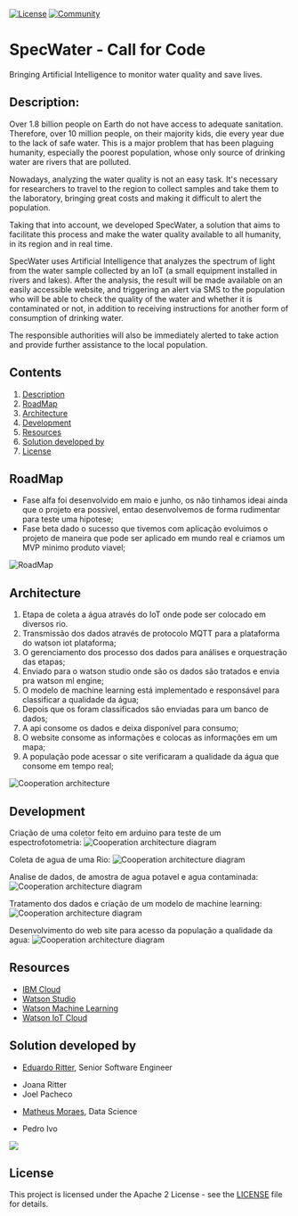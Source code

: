 [![License](https://img.shields.io/badge/License-Apache2-blue.svg)](https://www.apache.org/licenses/LICENSE-2.0) [![Community](https://img.shields.io/badge/Join-Community-blue.svg)](https://developer.ibm.com/callforcode/solutions/projects/get-started/)

# SpecWater - Call for Code

Bringing Artificial Intelligence to monitor water quality and save lives.

## Description:

<p>Over 1.8 billion people on Earth do not have access to adequate sanitation. Therefore, over 10 million people, on their majority kids, die every year due to the lack of safe water. This is a major problem that has been plaguing humanity, especially the poorest population, whose only source of drinking water are rivers that are polluted.</p>
<p>Nowadays, analyzing the water quality is not an easy task. It's necessary for researchers to travel to the region to collect samples and take them to the laboratory, bringing great costs and making it difficult to alert the population.</p>
<p>Taking that into account, we developed SpecWater, a solution that aims to facilitate this process and make the water quality available to all humanity, in its region and in real time.</p> 
<p>SpecWater uses Artificial Intelligence that analyzes the spectrum of light from the water sample collected by an IoT (a small equipment installed in rivers and lakes). After the analysis, the result will be made available on an easily accessible website, and triggering an alert via SMS to the population who will be able to check the quality of the water and whether it is contaminated or not, in addition to receiving instructions for another form of consumption of drinking water.</p>
<p>The responsible authorities will also be immediately alerted to take action and provide further assistance to the local population.</p>

## Contents

1. [Description](#Description)
2. [RoadMap](#RoadMap)
3. [Architecture](#Architecture)
5. [Development](#Development)
6. [Resources](#Resources)
7. [Solution developed by](#Solution-developed-by)
8. [License](#license)

## RoadMap

* Fase alfa foi desenvolvido em maio e junho, os não tinhamos ideai ainda que o projeto era possivel, entao desenvolvemos de forma rudimentar para teste uma hipotese;
* Fase beta dado o sucesso que tivemos com aplicação evoluimos o projeto de maneira que pode ser aplicado em mundo real e criamos um MVP minimo produto viavel;

![RoadMap](/images/roudmap.jpg)

## Architecture

1. Etapa de coleta a água através do IoT onde pode ser colocado em diversos rio.
1. Transmissão dos dados através de protocolo MQTT para a plataforma do watson iot plataforma;
1. O gerenciamento dos processo dos dados para análises e orquestração das etapas;
1. Enviado para o watson studio onde são os dados são tratados e envia pra watson ml engine;
1. O modelo de machine learning está implementado e responsável para classificar a qualidade da água;
1. Depois que os foram classificados são enviadas para um banco de dados;
1. A api consome os dados e deixa disponível para consumo;
1. O website consome as informações e colocas as informações em um mapa;
1. A população pode acessar o site verificaram a qualidade da água que consome em tempo real;

![Cooperation architecture](/images/architecture.jpg)


## Development

Criação de uma coletor feito em arduino para teste de um espectrofotometria:
![Cooperation architecture diagram](/images/arduino_project.jpg)

Coleta de agua de uma Rio:
![Cooperation architecture diagram](/images/arduino_project.jpg)

Analise de dados, de amostra de agua potavel e agua contaminada:
![Cooperation architecture diagram](/images/arduino_project.jpg)

Tratamento dos dados e criação de um modelo de machine learning:
![Cooperation architecture diagram](/images/arduino_project.jpg)

Desenvolvimento do web site para acesso da população a qualidade da agua:
![Cooperation architecture diagram](/images/arduino_project.jpg)

## Resources

- [IBM Cloud](https://www.ibm.com/cloud)
- [Watson Studio](https://www.ibm.com/cloud/watson-studio)
- [Watson Machine Learning](https://www.ibm.com/br-pt/cloud/machine-learning)
- [Watson IoT Cloud](https://www.ibm.com/cloud/internet-of-things)

## Solution developed by
* [Eduardo Ritter](https://github.com/EduardoMoraesRitter), Senior Software Engineer
- Joana Ritter
- Joel Pacheco
* [Matheus Moraes](https://github.com/mtsvi-moraes), Data Science
- Pedro Ivo

<p>
  <img src="https://contributors-img.web.app/image?repo=EduardoMoraesRitter/SpecWater" />
</p>

## License

This project is licensed under the Apache 2 License - see the [LICENSE](LICENSE) file for details.
